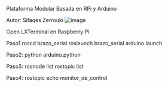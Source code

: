 Plataforma Modular Basada en RPi y Arduino

Autor:
Sifaqes Zerrouki
![image](https://user-images.githubusercontent.com/64240372/145916512-f5b0eb46-d80b-48e6-a629-27b729190055.png)
















Open LXTerminal en Raspberry Pi

Paso1
roscd brazo_serial
roslaunch brazo_serial arduino.launch

Paso2:
python arduino.python

Paso3:
rosnode list 
rostopic list 

Paso4:
rostopic echo monitor_de_control
